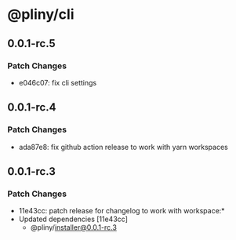 # @pliny/cli

## 0.0.1-rc.5

### Patch Changes

- e046c07: fix cli settings

## 0.0.1-rc.4

### Patch Changes

- ada87e8: fix github action release to work with yarn workspaces

## 0.0.1-rc.3

### Patch Changes

- 11e43cc: patch release for changelog to work with workspace:\*
- Updated dependencies [11e43cc]
  - @pliny/installer@0.0.1-rc.3
